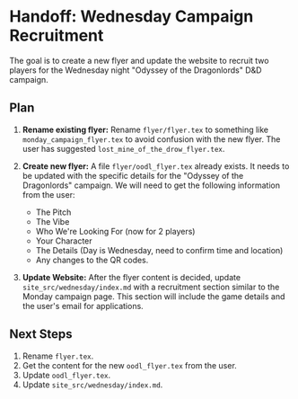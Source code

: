 # Handoff: Wednesday Campaign Recruitment

The goal is to create a new flyer and update the website to recruit two players for the Wednesday night "Odyssey of the Dragonlords" D&D campaign.

## Plan

1.  **Rename existing flyer:** Rename `flyer/flyer.tex` to something like `monday_campaign_flyer.tex` to avoid confusion with the new flyer. The user has suggested `lost_mine_of_the_drow_flyer.tex`.

2.  **Create new flyer:** A file `flyer/oodl_flyer.tex` already exists. It needs to be updated with the specific details for the "Odyssey of the Dragonlords" campaign. We will need to get the following information from the user:
    *   The Pitch
    *   The Vibe
    *   Who We're Looking For (now for 2 players)
    *   Your Character
    *   The Details (Day is Wednesday, need to confirm time and location)
    *   Any changes to the QR codes.

3.  **Update Website:** After the flyer content is decided, update `site_src/wednesday/index.md` with a recruitment section similar to the Monday campaign page. This section will include the game details and the user's email for applications.

## Next Steps

1.  Rename `flyer.tex`.
2.  Get the content for the new `oodl_flyer.tex` from the user.
3.  Update `oodl_flyer.tex`.
4.  Update `site_src/wednesday/index.md`. 